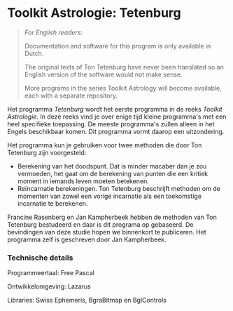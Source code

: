 # Toolkit Astrologie: Tetenburg

> *For English readers:* 
>
> Documentation and software for this program is only available in Dutch. 
>
> The original texts of Ton Tetenburg have never been translated so an English version of the software would not make sense.   
>
> More programs in the series Toolkit Astrology will become available, each with a separate repository. 



Het programma *Tetenburg* wordt het eerste programma in de reeks *Toolkit Astrologie*. In deze reeks vind je over enige tijd kleine programma's met een heel specifieke toepassing. De meeste programma's zullen alleen in het Engels beschikbaar komen. Dit programma vormt daarop een uitzondering.   

Het programma kun je gebruiken voor twee methoden die door Ton Tetenburg zijn voorgesteld:

- Berekening van het doodspunt. Dat is minder macaber dan je zou vermoeden, het gaat om de berekening van punten die een kritiek moment in iemands leven moeten betekenen. 
- Reïncarnatie berekeningen. Ton Tetenburg beschrijft methoden om de momenten van zowel een vorige incarnatie als een toekomstige incarnatie te berekenen. 

Francine Rasenberg en Jan Kampherbeek hebben de methoden van Ton Tetenburg bestudeerd en daar is dit programa op gebaseerd. De bevindingen van deze studie hopen we binnenkort te publiceren. Het programma zelf is geschreven door Jan Kampherbeek.



### Technische details

Programmeertaal: Free Pascal 

Ontwikkelomgeving: Lazarus

Libraries: Swiss Ephemeris, BgraBitmap en BglControls





